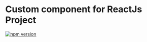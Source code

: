 # Custom component for ReactJs Project

[![npm version](https://img.shields.io/npm/v/@pravin_008/custom_comp)](https://github.com/PravinAnandrao/custom_comp)
